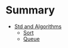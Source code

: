 # Summary

- [Std and Algorithms](algorithms/README.md)
  - [Sort](algorithms/sort.md)
  - [Queue](algorithms/queue.md)
